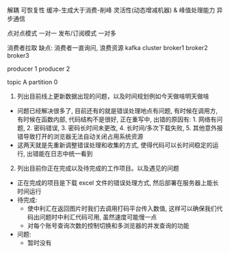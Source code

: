 解耦
可恢复性
缓冲-生成大于消费-削峰
灵活性(动态增减机器) & 峰值处理能力
异步通信

点对点模式   一对一
发布/订阅模式 一对多

消费者拉取
缺点: 消费者一直询问, 浪费资源
kafka cluster broker1 broker2 broker3

producer 1 producer 2

topic A partition 0

1. 列出目前线上更新数据出现的问题，以及时间规划例如今天做啥明天做啥
  - 问题已经解决很多了, 目前还有的就是错误处理地点有问题, 有时候在调用方, 有时候在函数内部, 代码结构不是很好, 正在重写中, 出错的原因有: 1. 网络有问题, 2. 密码错误, 3. 密码长时间未更改, 4. 长时间/多次下载失败, 5. 其他意外报错导致打开的浏览器无法自动关闭占用系统资源
  - 这两天就是先重新调整错误处理和收集的方式, 使得代码可以长时间稳定的运行, 出错能在日志中统一看到
2. 列出目前你正在完成以及待完成的工作项目。以及遇见的问题
  - 正在完成的项目是下载 excel 文件的错误处理方式, 然后部署在服务器上能长时间运行
  - 待完成:
    - 使中利汇在返回图片时我们去调用打码平台传入数值, 这样可以确保我们代码出问题时中利汇代码可用, 虽然速度可能慢一点
    - 对每个账号查询次数的控制切换和多浏览器的并发查询的功能
  - 问题:
    - 暂时没有

